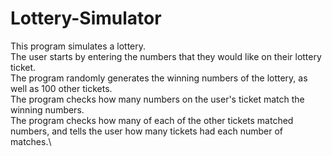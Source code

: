 # Lottery-Simulator

This program simulates a lottery. \
The user starts by entering the numbers that they would like on their lottery ticket.\
The program randomly generates the winning numbers of the lottery, as well as 100 other tickets.\
The program checks how many numbers on the user's ticket match the winning numbers.\
The program checks how many of each of the other tickets matched numbers, and tells the user how many tickets had each number of matches.\
